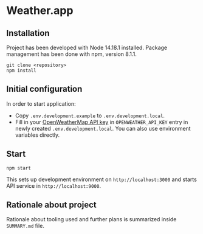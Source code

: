 # Weather.app

## Installation

Project has been developed with Node 14.18.1 installed. Package management has been done with npm, version 8.1.1.

```
git clone <repository>
npm install
```

## Initial configuration

In order to start application:

- Copy `.env.development.example` to `.env.development.local`.
- Fill in your [OpenWeatherMap API key](https://home.openweathermap.org/api_keys) in `OPENWEATHER_API_KEY` entry in newly created `.env.development.local`. You can also use environment variables directly.

## Start

```
npm start
```

This sets up development environment on `http://localhost:3000` and starts API service in `http://localhost:9000`.

## Rationale about project

Rationale about tooling used and further plans is summarized inside `SUMMARY.md` file.
